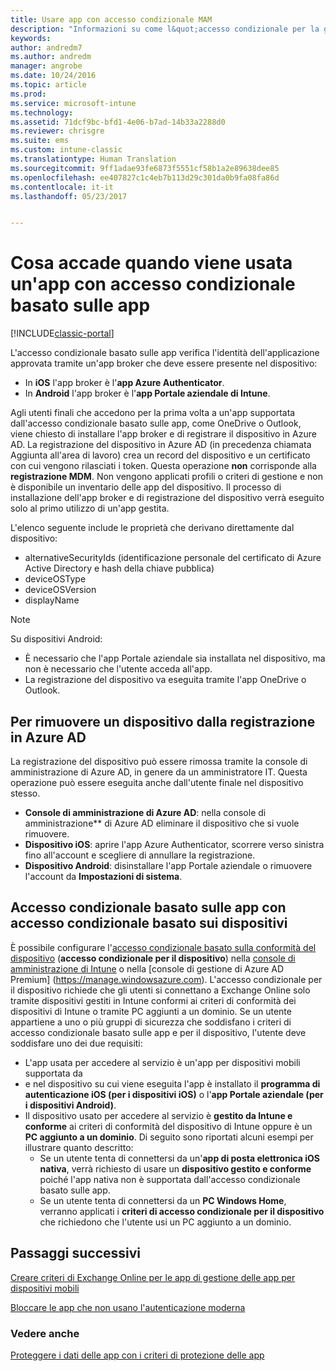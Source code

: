 ```yaml
---
title: Usare app con accesso condizionale MAM
description: "Informazioni su come l&quot;accesso condizionale per la gestione delle app per dispositivi mobili può essere usato per controllare le app che hanno accesso ai servizi di Office 365."
keywords: 
author: andredm7
ms.author: andredm
manager: angrobe
ms.date: 10/24/2016
ms.topic: article
ms.prod: 
ms.service: microsoft-intune
ms.technology: 
ms.assetid: 71dcf9bc-bfd1-4e06-b7ad-14b33a2288d0
ms.reviewer: chrisgre
ms.suite: ems
ms.custom: intune-classic
ms.translationtype: Human Translation
ms.sourcegitcommit: 9ff1adae93fe6873f5551cf58b1a2e89638dee85
ms.openlocfilehash: ee407827c1c4eb7b113d29c301da0b9fa08fa86d
ms.contentlocale: it-it
ms.lasthandoff: 05/23/2017


---
```

# <a name="what-to-expect-when-using-an-app-with-app-based-ca"></a>Cosa accade quando viene usata un'app con accesso condizionale basato sulle app

[!INCLUDE[classic-portal](../includes/classic-portal.md)]

L'accesso condizionale basato sulle app verifica l'identità dell'applicazione approvata tramite un'app broker che deve essere presente nel dispositivo:
*  In **iOS** l'app broker è l'**app Azure Authenticator**.
* In **Android** l'app broker è l'**app Portale aziendale di Intune**. 

Agli utenti finali che accedono per la prima volta a un'app supportata dall'accesso condizionale basato sulle app, come OneDrive o Outlook, viene chiesto di installare l'app broker e di registrare il dispositivo in Azure AD. La registrazione del dispositivo in Azure AD (in precedenza chiamata Aggiunta all'area di lavoro) crea un record del dispositivo e un certificato con cui vengono rilasciati i token.  Questa operazione **non** corrisponde alla **registrazione MDM**. Non vengono applicati profili o criteri di gestione e non è disponibile un inventario delle app del dispositivo.  Il processo di installazione dell'app broker e di registrazione del dispositivo verrà eseguito solo al primo utilizzo di un'app gestita.

L'elenco seguente include le proprietà che derivano direttamente dal dispositivo:

* alternativeSecurityIds (identificazione personale del certificato di Azure Active Directory e hash della chiave pubblica)
* deviceOSType
* deviceOSVersion
* displayName

> [!NOTE]
> Su dispositivi Android:
  * È necessario che l'app Portale aziendale sia installata nel dispositivo, ma non è necessario che l'utente acceda all'app.
  * La registrazione del dispositivo va eseguita tramite l'app OneDrive o Outlook.

## <a name="to-remove-a-device-from-azure-ad-registration"></a>Per rimuovere un dispositivo dalla registrazione in Azure AD
La registrazione del dispositivo può essere rimossa tramite la console di amministrazione di Azure AD, in genere da un amministratore IT.  Questa operazione può essere eseguita anche dall'utente finale nel dispositivo stesso.

* **Console di amministrazione di Azure AD**: nella console di amministrazione** di Azure AD eliminare il dispositivo che si vuole rimuovere.
* **Dispositivo iOS**: aprire l'app Azure Authenticator, scorrere verso sinistra fino all'account e scegliere di annullare la registrazione.  
* **Dispositivo Android**: disinstallare l'app Portale aziendale o rimuovere l'account da **Impostazioni di sistema**.

## <a name="app-based-ca-with-device-based-ca"></a>Accesso condizionale basato sulle app con accesso condizionale basato sui dispositivi  

È possibile configurare l'[accesso condizionale basato sulla conformità del dispositivo](restrict-access-to-email-and-o365-services-with-microsoft-intune.md) (**accesso condizionale per il dispositivo**) nella [console di amministrazione di Intune](https://manage.microsoft.com) o nella [console di gestione di Azure AD Premium] (https://manage.windowsazure.com). L'accesso condizionale per il dispositivo richiede che gli utenti si connettano a Exchange Online solo tramite dispositivi gestiti in Intune conformi ai criteri di conformità dei dispositivi di Intune o tramite PC aggiunti a un dominio.  Se un utente appartiene a uno o più gruppi di sicurezza che soddisfano i criteri di accesso condizionale basato sulle app e per il dispositivo, l'utente deve soddisfare uno dei due requisiti:
* L'app usata per accedere al servizio è un'app per dispositivi mobili supportata da 
* e nel dispositivo su cui viene eseguita l'app è installato il **programma di autenticazione iOS (per i dispositivi iOS)** o l'**app Portale aziendale (per i dispositivi Android)**.
* Il dispositivo usato per accedere al servizio è **gestito da Intune e conforme** ai criteri di conformità del dispositivo di Intune oppure è un **PC aggiunto a un dominio**.  Di seguito sono riportati alcuni esempi per illustrare quanto descritto:
  * Se un utente tenta di connettersi da un'**app di posta elettronica iOS nativa**, verrà richiesto di usare un **dispositivo gestito e conforme** poiché l'app nativa non è supportata dall'accesso condizionale basato sulle app.
  * Se un utente tenta di connettersi da un **PC Windows Home**, verranno applicati i **criteri di accesso condizionale per il dispositivo** che richiedono che l'utente usi un PC aggiunto a un dominio.

## <a name="next-steps"></a>Passaggi successivi
[Creare criteri di Exchange Online per le app di gestione delle app per dispositivi mobili](mam-ca-for-exchange-online.md)

[Bloccare le app che non usano l'autenticazione moderna](block-apps-with-no-modern-authentication.md)

### <a name="see-also"></a>Vedere anche

[Proteggere i dati delle app con i criteri di protezione delle app](protect-app-data-using-mobile-app-management-policies-with-microsoft-intune.md)

